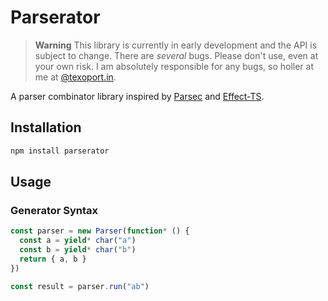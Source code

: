 # Parserator

> **Warning**
> This library is currently in early development and the API is subject to change. There are *several* bugs. Please don't use, even at your own risk. I am absolutely responsible for any bugs, so holler at me at [@texoport.in](https://bsky.app/profile/texoport.in).

A parser combinator library inspired by [Parsec](https://github.com/haskell/parsec) and [Effect-TS](https://github.com/Effect-ts/Effect).

## Installation

```bash
npm install parserator
```

## Usage

### Generator Syntax

```ts
const parser = new Parser(function* () {
  const a = yield* char("a")
  const b = yield* char("b")
  return { a, b }
})

const result = parser.run("ab")
```
